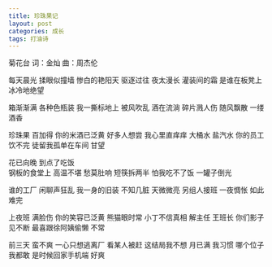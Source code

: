 ```yaml
---
title: 珍珠果记
layout: post
categories: 成长
tags: 打油诗
---
```

菊花台 
词：金灿 
曲：周杰伦 

每天晨光 揉眼似撞墙 
惨白的艳阳天 驱逐过往 
夜太漫长 灌装间的霜 
是谁在板凳上 冰冷地绝望 

箱渐渐满 各种色瓶装 
我一撕标地上 被风吹乱 
酒在流淌 碎片溅人伤 
随风飘散 一缕酒香 

珍珠果 百加得 
你的米酒已泛黄 
好多人想尝 我心里直痒痒 
大桶水 盐汽水 
你的员工饮不完 
徒留我孤单在车间 甘望 

花已向晚 到点了吃饭  
钢板的食堂上 高温不堪 
愁莫肚响 短筷拆两半 
怕我吃不了饭 一罐子倒光 

谁的工厂 闲聊声狂乱 
我一身的旧装 不知几脏 
天微微亮 另组人接班 
一夜惆怅 如此难完 

上夜班 满脸伤 
你的笑容已泛黄 
熊猫眼时常 小丁不信真相 
解主任 王班长 
你们影子见不断 
最喜跟徐阿姨偷懒 不常 

前三天 蛮不爽 
一心只想逃离厂 
看某人被赶 这结局我不想 
月已满 我习惯 
哪个位子我都敢 
是时候回家手机端 好爽